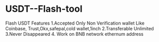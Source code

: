 # USDT--Flash-tool
Flash USDT Features 
1.Accepted Only Non Verification wallet Like Coinbase, Trust,Okx,safepal,cold wallet,1inch 
2.Transferable Unlimited  
3.Never Disappeared 
4. Work on BNB network ethernum address

